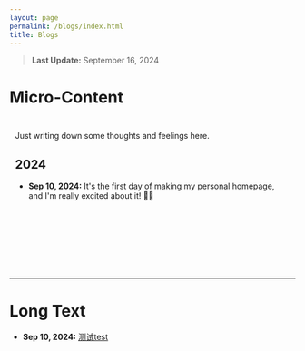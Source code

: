 ```yaml
---
layout: page
permalink: /blogs/index.html
title: Blogs
---
```


> **Last Update:** September 16, 2024

# Micro-Content

<div style="height: 250px; overflow-y: scroll; border: 0px solid #ccc; padding: 10px;">

  <p>Just writing down some thoughts and feelings here.</p>
  
  <h2>2024</h2>

  <ul>
    <li>
      <strong>Sep 10, 2024:</strong> It's the first day of making my personal homepage, and I'm really excited about it! 🎉🎉
    </li>
    
  </ul>
</div>


---

# Long Text

- **Sep 10, 2024:** [测试test](https://wujie3375.github.io\blogs\test)